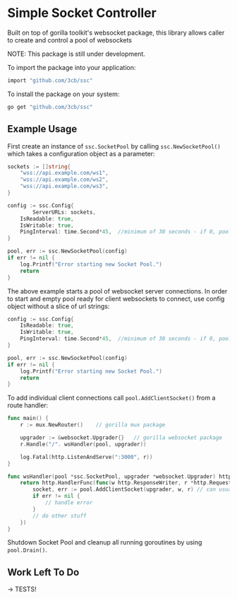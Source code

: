 # Simple Socket Controller
Built on top of gorilla toolkit's websocket package, this library allows caller to create and control a pool of websockets

NOTE: This package is still under development.

To import the package into your application:

```bash
import "github.com/3cb/ssc"
```

To install the package on your system:

```bash
go get "github.com/3cb/ssc"
```


## Example Usage

First create an instance of `ssc.SocketPool` by calling `ssc.NewSocketPool()` which takes a configuration object as a parameter:
```go
sockets := []string{
    "wss://api.example.com/ws1",
    "wss://api.example.com/ws2",
    "wss://api.example.com/ws3",
}

config := ssc.Config{
        ServerURLs: sockets,
	IsReadable: true,
	IsWritable: true,
	PingInterval: time.Second*45,  //minimum of 30 seconds - if 0, pool will NOT ping sockets!!
}

pool, err := ssc.NewSocketPool(config)
if err != nil {
    log.Printf("Error starting new Socket Pool.")
	return
}
```
The above example starts a pool of websocket server connections.  In order to start and empty pool ready for client websockets to connect, use config object without a slice of url strings:
```go
config := ssc.Config{
	IsReadable: true,
	IsWritable: true,
	PingInterval: time.Second*45,  //minimum of 30 seconds - if 0, pool will NOT ping sockets!!
}

pool, err := ssc.NewSocketPool(config)
if err != nil {
    log.Printf("Error starting new Socket Pool.")
	return
}
```
To add individual client connections call `pool.AddClientSocket()` from a route handler:

```go
func main() {
	r := mux.NewRouter()	// gorilla mux package

	upgrader := &websocket.Upgrader{}	// gorilla websocket package
	r.Handle("/". wsHandler(pool, upgrader))

	log.Fatal(http.ListenAndServe(":3000", r))
}

func wsHandler(pool *ssc.SocketPool, upgrader *websocket.Upgrader) http.Handler {
	return http.HandlerFunc(func(w http.ResponseWriter, r *http.Request) {
		socket, err := pool.AddClientSocket(upgrader, w, r)	// can usually ignore socket with an _
		if err != nil {
			// handle error
		}
		// do other stuff
	})
}
```
Shutdown Socket Pool and cleanup all running goroutines by using `pool.Drain()`.


## Work Left To Do

-> TESTS!